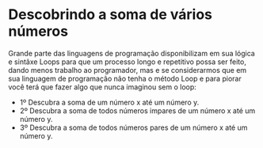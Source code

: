 # Descobrindo a soma de vários números

Grande parte das linguagens de programação disponibilizam em sua lógica
e sintâxe Loops para que um processo longo e repetitivo possa ser feito,
dando menos trabalho ao programador, mas e se considerarmos que
em sua linguagem de programação não tenha o método Loop e para piorar
você terá que fazer algo que nunca imaginou sem o loop:

+ 1º Descubra a soma de um número x até um número y. 
+ 2º Descubra a soma de todos números impares de um número x até um número y.
+ 3º Descubra a soma de todos números pares de um número x até um número y.
